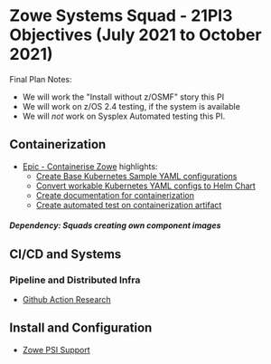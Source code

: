 # Zowe Systems Squad - 21PI3 Objectives (July 2021 to October 2021)

Final Plan Notes:
- We will work the "Install without z/OSMF" story this PI
- We will work on z/OS 2.4 testing, if the system is available
- We will _not_ work on Sysplex Automated testing this PI.

## Containerization

* [Epic - Containerise Zowe](https://github.com/zowe/zowe-install-packaging/issues/793) highlights:
  - [Create Base Kubernetes Sample YAML configurations](https://github.com/zowe/zowe-install-packaging/issues/2243)
  - [Convert workable Kubernetes YAML configs to Helm Chart](https://github.com/zowe/zowe-install-packaging/issues/2247)
  - [Create documentation for containerization](https://github.com/zowe/zowe-install-packaging/issues/2250)
  - [Create automated test on containerization artifact](https://github.com/zowe/zowe-install-packaging/issues/2251)

##### Dependency: Squads creating own component images

## CI/CD and Systems

### Pipeline and Distributed Infra

* [Github Action Research](https://github.com/zowe/zowe-install-packaging/issues/1868)

## Install and Configuration 

* [Zowe PSI Support](https://github.com/zowe/zowe-install-packaging/issues/1174)
